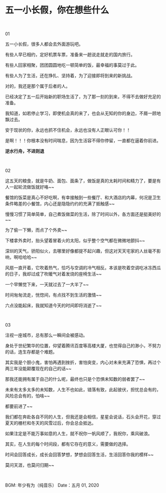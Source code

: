 # 五一小长假，你在想些什么

<br>

01

五一小长假，很多人都会去外面游玩吧。

有些人早已相约，定好机票车票，准备来一趟说走就走的国内旅行。

有些人回家相聚，团团圆圆地吃一顿简单的饭，最幸福的事莫过于此。

有些人为了生活，还在挣扎、坚持着，为了迎接即将到来的新挑战。

对的，我还是那个属于后者的人。

已经决定了五一后开始新的职场生活了，为了那一刻的到来，不得不去做好充足的准备。

我知道，如若停止学习，即使机会真的来了，也会从无知的你的身边，不屑一顾地飘过去。

安于现状的你，永远也抓不住机会，永远也没有人正眼认可你！！

是啊！！！你根本没有时间喘息，因为生活容不得你停留，一直都在逼着你前进。

**逆水行舟，不进则退**

<br>

02

这五天的粮食，就是牛奶、面包、面条了，做饭是真的太耗时间和精力了，要是有人一起轮流做饭就好咯~~

餐馆的饭菜是真心不好吃啊，有幸接触到一些餐厅、和大酒店的内幕，何况是卫生条件略差的小餐馆，内心还是隐隐约约的充满了抵触感~~

慢慢习惯了简单简单，自己煮饭做菜的生活，除了时间以外，各方面还是挺美好的~~

为了偷一下懒，而点了个外卖~~

下楼拿外卖时，抬头望着冒着火的太阳，似乎整个空气都在微微地颤抖~~

深圳的天气，骄阳似火，去哪里好像都提不起兴趣，但这对天天宅家的人丝毫不影响，啊哈哈哈~~

风扇一直开着，它吹着热气，恰巧与空调的冷气相反。本该是吹着空调吃冰冻西瓜的日子，我却过成了吹暖气对着发烧的座椅生活~~

一个早懒觉下来，一天就过去了一大半了~~

时间匆匆流走，恍惚间，有点找不到生活的激情~~

六点没能起床，我就知道今天的时间即将消逝了~~

<br>

03

注视一座城市，总有那么一瞬间会被感动。

身处于世纪繁华的位置，仰望着腾讯百度等高楼大厦，也觉得自己的渺小，不努力的话，连生存都是个难题。

其实我是个胆小鬼，害怕再遇到挫折，害怕突变，内心对未来充满了恐惧，再过个两三年没能颠覆现在的自己的话~~

那我还能拥有属于自己的什么呢，最终也只是个恐惧未知数的弱者罢了~~

未来有太多太多的未知数，人生不也如此，错落有致，此起彼伏，担忧总会有的，风险总会有的，怕啥~~

都要前进了~~

我们都在奔赴各自不同的人生，但我还是会相信，星星会说话，石头会开花，穿过夏天的栅栏和冬天的风雪过后，你会总会抵达。

如果注定是不能万事如意的人生，就不祝你一帆风顺了，我祝你，乘风破浪。

其实，在人生的每个时间段，都有它存在的意义，需要做的选择。

时间会回答成长，成长会回答梦想，梦想会回答生活，生活回答你我的模样~~

莫问天涯，也莫问归期~~


<br>

BGM: 年少有为（纯音乐）
Date：五月 01, 2020